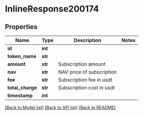 # InlineResponse200174

## Properties
Name | Type | Description | Notes
------------ | ------------- | ------------- | -------------
**id** | **int** |  | 
**token_name** | **str** |  | 
**amount** | **str** | Subscription amount | 
**nav** | **str** | NAV price of subscription | 
**fee** | **str** | Subscription fee in usdt | 
**total_charge** | **str** | Subscription cost in usdt | 
**timestamp** | **int** |  | 

[[Back to Model list]](../README.md#documentation-for-models) [[Back to API list]](../README.md#documentation-for-api-endpoints) [[Back to README]](../README.md)

